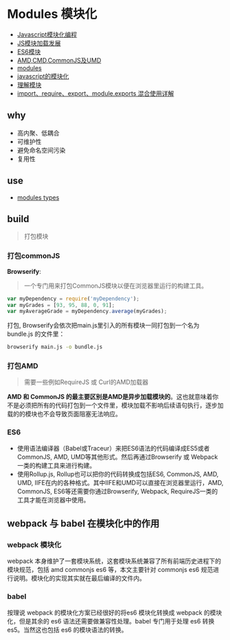 # Modules 模块化

- [Javascript模块化编程](http://www.ruanyifeng.com/blog/2012/10/javascript_module.html)
- [JS模块加载发展](https://segmentfault.com/a/1190000009446236)
- [ES6模块](http://es6.ruanyifeng.com/#docs/module)
- [AMD,CMD,CommonJS及UMD](http://blog.gejiawen.com/2015/11/03/what-is-amd-cmd-commonjs-umd/)
- [modules](http://javascript.ruanyifeng.com/nodejs/module.html)
- [javascript的模块化](https://juejin.im/post/5b4420e7f265da0f4b7a7b27)
- [理解模块](https://zhuanlan.zhihu.com/p/22890374)
- [import、require、export、module.exports 混合使用详解](https://juejin.im/post/5a2e5f0851882575d42f5609)

## why

- 高内聚、低耦合
- 可维护性
- 避免命名空间污染
- 复用性

## use

- [modules types](./modules.md)

## build

> 打包模块

### 打包commonJS

**Browserify**:

> 一个专门用来打包CommonJS模块以便在浏览器里运行的构建工具。

```js
var myDependency = require('myDependency');
var myGrades = [93, 95, 88, 0, 91];
var myAverageGrade = myDependency.average(myGrades);
```

打包, Browserify会依次把main.js里引入的所有模块一同打包到一个名为 bundle.js 的文件里：

```sh
browserify main.js -o bundle.js
```

### 打包AMD

> 需要一些例如RequireJS 或 Curl的AMD加载器

**AMD 和 CommonJS 的最主要区别是AMD是异步加载模块的**。这也就意味着你不是必须把所有的代码打包到一个文件里，模块加载不影响后续语句执行，逐步加载的的模块也不会导致页面阻塞无法响应。

### ES6

- 使用语法编译器（Babel或Traceur）来把ES6语法的代码编译成ES5或者CommonJS, AMD, UMD等其他形式。然后再通过Browserify 或 Webpack 一类的构建工具来进行构建。
- 使用Rollup.js, Rollup也可以把你的代码转换成包括ES6, CommonJS, AMD, UMD, IIFE在内的各种格式。其中IIFE和UMD可以直接在浏览器里运行，AMD, CommonJS, ES6等还需要你通过Browserify, Webpack, RequireJS一类的工具才能在浏览器中使用。

## webpack 与 babel 在模块化中的作用

### webpack 模块化

webpack 本身维护了一套模块系统，这套模块系统兼容了所有前端历史进程下的模块规范，包括 amd commonjs es6 等，本文主要针对 commonjs es6 规范进行说明。模块化的实现其实就在最后编译的文件内。

### babel

按理说 webpack 的模块化方案已经很好的将es6 模块化转换成 webpack 的模块化，但是其余的 es6 语法还需要做兼容性处理。babel 专门用于处理 es6 转换 es5。当然这也包括 es6 的模块语法的转换。
